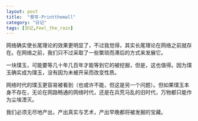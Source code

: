 ```yaml
---
layout: post
title:  "誊写-Printthemall"
category: "日记"
tags: [日记,Feel_the_rain]
---
```


网络确实使长尾理论的效果更明显了，不过我觉得，其实长尾理论在网络之前就存在。在网络之前，我们只不过采取了一些繁琐而滞后的方式来发展它。

一块璞玉，可能要等几十年几百年才能等到它的被挖掘，但是，这也值得。因为璞玉确实成为璞玉，没有因为未被开采而改变性质。

网络时代的璞玉更容易被看到（也或许不能，但这是另一个问题）。但如果璞玉本身不存在，无论在网路畅通的网络时代，还是在兵荒马乱的旧时代，万物都只能作为尘埃湮灭。

我们必须无尽地产出，产出真实与艺术，产出早晚都将被发掘的宝藏。
<!-- 把“骄傲”改成“宝藏”了 -->